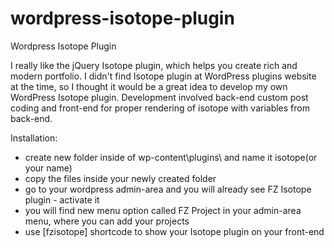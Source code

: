 wordpress-isotope-plugin
============================

Wordpress Isotope Plugin

I really like the jQuery Isotope plugin, which helps you create rich and modern portfolio. I didn't find Isotope plugin at WordPress plugins website at the time, so I thought it would be a great idea to develop my own WordPress Isotope plugin. Development involved back-end custom post coding and front-end for proper rendering of isotope with variables from back-end.

Installation:
- create new folder inside of wp-content\plugins\ and name it isotope(or your name)
- copy the files inside your newly created folder
- go to your wordpress admin-area and you will already see FZ Isotope plugin - activate it
- you will find new menu option called FZ Project in your admin-area menu, where you can add your projects
- use [fzisotope] shortcode to show your Isotope plugin on your front-end